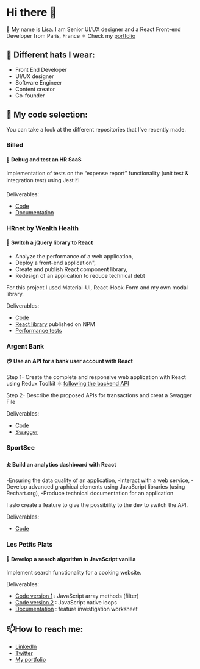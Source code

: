# Hi there 👋
🦄 My name is Lisa. I am Senior UI/UX designer and a React Front-end Developer from Paris, France ⚛️ Check my [portfolio](https://www.lisafrontdev.com/)

## 🧢 Different hats I wear:
- Front End Developer
- UI/UX designer
- Software Engineer
- Content creator
- Co-founder
 
## 🔭 My code selection:
You can take a look at the different repositories that I've recently made.

### Billed
#### 🐞 Debug and test an HR SaaS 
Implementation of tests on the “expense report” functionality (unit test & integration test) using Jest 🃏

Deliverables:
- [Code](https://github.com/LilouCode/LisaLox_9_29032022)
- [Documentation](https://quiver-unicorn-0a5.notion.site/Billed-a133da246e314764b094652af29c71db)

### HRnet by Wealth Health
#### 🚀 Switch a jQuery library to React
- Analyze the performance of a web application,
- Deploy a front-end application",
- Create and publish React component library,
- Redesign of an application to reduce technical debt

For this project I used Material-UI, React-Hook-Form and my own modal library.

Deliverables:
- [Code](https://github.com/LilouCode/lisalox_14_18072022)
- [React library](https://www.npmjs.com/package/liloucode-just-a-modal) published on NPM
- [Performance tests](https://quiver-unicorn-0a5.notion.site/HRnet-by-Wealth-Health-9754cc91cb9149e2aace6f346f1e8c3b)

### Argent Bank
#### 💳 Use an API for a bank user account with React
Step 1- Create the complete and responsive web application with React using Redux Toolkit ⚛️ [following the backend API](https://github.com/OpenClassrooms-Student-Center/Project-10-Bank-API)

Step 2- Describe the proposed APIs for transactions and creat a Swagger File

Deliverables:
- [Code](https://github.com/LilouCode/lisalox_13_13062022)
- [Swagger](https://www.notion.so/Argent-Bank-bbff5d851017403cad788f0b47fe2652)

### SportSee
#### ⛹️ Build an analytics dashboard with React
-Ensuring the data quality of an application,
-Interact with a web service,
-Develop advanced graphical elements using JavaScript libraries (using Rechart.org),
-Produce technical documentation for an application

I aslo create a feature to give the possibility to the dev to switch the API.

Deliverables:
- [Code](https://github.com/LilouCode/LisaLox_12_19052022)


### Les Petits Plats
#### 🔎 Develop a search algorithm in JavaScript vanilla
Implement search functionality for a cooking website.

Deliverables:
- [Code version 1](https://github.com/LilouCode/LisaLox_7_28022022/tree/algorithm1) : JavaScript array methods (filter)
- [Code version 2](https://github.com/LilouCode/LisaLox_7_28022022/tree/algorithm2) : JavaScript native loops
- [Documentation](https://quiver-unicorn-0a5.notion.site/Les-Petits-Plats-1e1b4e7bf9e2435082a76bd89b73a22c) : feature investigation worksheet
 
 
 ## 📫How to reach me:
 - [LinkedIn](https://www.linkedin.com/in/lisa-lox-frontdev/)
 - [Twitter](https://twitter.com/LilouCode)
 - [My portfolio](https://www.lisafrontdev.com/)
<!--
**LilouCode/LilouCode** is a ✨ _special_ ✨ repository because its `README.md` (this file) appears on your GitHub profile.

Here are some ideas to get you started:

- 🔭 I’m currently working on ...
- 🌱 I’m currently learning ...
- 👯 I’m looking to collaborate on ...
- 🤔 I’m looking for help with ...
- 💬 Ask me about ...
- 📫 How to reach me: ...
- 😄 Pronouns: ...
- ⚡ Fun fact: ...
-->
